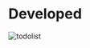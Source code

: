 # Developed
![todolist](https://github.com/Golu7667/nextjs/assets/103061012/bf99bddf-2947-4ba9-9cd2-d930d7c94cfa)

